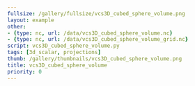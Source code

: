 ```yaml
---
fullsize: /gallery/fullsize/vcs3D_cubed_sphere_volume.png
layout: example
other: 
- {type: nc, url: /data/vcs3D_cubed_sphere_volume.nc}
- {type: nc, url: /data/vcs3D_cubed_sphere_volume_grid.nc}
script: vcs3D_cubed_sphere_volume.py
tags: [3d_scalar, projections]
thumb: /gallery/thumbnails/vcs3D_cubed_sphere_volume.png
title: vcs3D_cubed_sphere_volume
priority: 0
---
```


